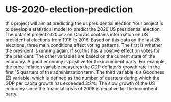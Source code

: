 # US-2020-election-prediction
this project will aim at predicting the us presidential election
Your project is to develop a statistical model to predict the 2020 US presidential election. The
dataset project2020.csv on Canvas contains information on US presidential elections
from 1916 to 2016. Based on this data on the last 26 elections, three main conditions affect
voting patterns. The first is whether the president is running again. If so, this has a positive
effect on votes for the president. The other variables are based on the current state of the
economy. A good economy is positive for the incumbent party. For example, the price inflation
variable measures the GDP deflator’s growth rate in the first 15 quarters of the administration
term. The third variable is a Goodness (Z) variable, which is defined as the number of quarters
during which the GDP per capita growth has exceeded 3:2%. The slow growth of the US
economy since the financial crisis of 2008 is negative for the incumbent party.
